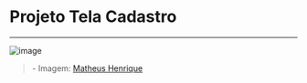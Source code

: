 <h1>Projeto Tela Cadastro</h1>
<hr>

![image](https://user-images.githubusercontent.com/69221000/155377216-76f6b07c-2708-4a52-b021-b91158717345.png)

<blockquote>
- Imagem: 
  <a href="https://github.com/matheushenriquemoreno">
    Matheus Henrique
  </a>  
</<blockquote>

